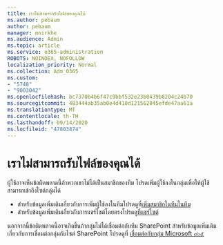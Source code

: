 ```yaml
---
title: เราไม่สามารถรับไฟล์ของคุณได้
ms.author: pebaum
author: pebaum
manager: mnirkhe
ms.audience: Admin
ms.topic: article
ms.service: o365-administration
ROBOTS: NOINDEX, NOFOLLOW
localization_priority: Normal
ms.collection: Adm_O365
ms.custom:
- "5748"
- "9003042"
ms.openlocfilehash: bc7370b4b6f47c9bbf532e23b0439b8204c24b70
ms.sourcegitcommit: 483444ab35ab0e4d410d121562045efde47aa61a
ms.translationtype: MT
ms.contentlocale: th-TH
ms.lasthandoff: 09/14/2020
ms.locfileid: "47803874"
---
```

# <a name="we-cant-get-your-files"></a>เราไม่สามารถรับไฟล์ของคุณได้

ผู้ใช้อาจเห็นข้อผิดพลาดนี้ถ้าพวกเขาไม่ได้เป็นสมาชิกของทีม โปรดเพิ่มผู้ใช้ลงในกลุ่มเพื่อให้ผู้ใช้สามารถเข้าถึงไซต์กลุ่มได้

- สำหรับข้อมูลเพิ่มเติมเกี่ยวกับการเพิ่มผู้ใช้ลงในทีมโปรดดูที่[เพิ่มสมาชิกในทีมในทีม](https://support.office.com/article/add-people-to-a-team-aff2249d-b456-4bc3-81e7-52327b6b38e9)
- สำหรับข้อมูลเพิ่มเติมเกี่ยวกับการแชร์ไซต์โดยตรงโปรดดู[ที่แชร์ไซต์](https://support.office.com/article/Share-a-site-958771A8-D041-4EB8-B51C-AFEA2EAE3658)

นอกจากนี้ข้อผิดพลาดนี้อาจเกิดขึ้นถ้ากลุ่มไม่ได้เชื่อมต่อกับทีม SharePoint สำหรับข้อมูลเพิ่มเติมเกี่ยวกับการเชื่อมต่อกลุ่มกับไซต์ SharePoint โปรดดูที่ [เชื่อมต่อกับกลุ่ม Microsoft ๓๖๕](https://docs.microsoft.com/sharepoint/dev/transform/modernize-connect-to-office365-group)